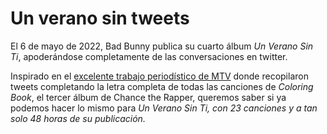 # Un verano sin tweets

El 6 de mayo de 2022, Bad Bunny publica su cuarto álbum *Un Verano Sin Ti*, apoderándose completamente de las conversaciones en twitter.

Inspirado en el [excelente trabajo periodístico de MTV](https://www.mtv.com/news/2881238/chance-the-rapper-coloring-book-lyrics-bars-so-hard-tweets/) donde recopilaron tweets completando la letra completa de todas las canciones de *Coloring Book*, el tercer álbum de Chance the Rapper, queremos saber si ya podemos hacer lo mismo para *Un Verano Sin Ti, con 23 canciones y a tan solo 48 horas de su publicación.*
